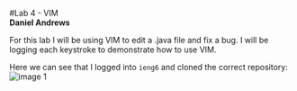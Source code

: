 #Lab 4 - VIM  
**Daniel Andrews**  

For this lab I will be using VIM to edit a .java file and fix a bug. I will be logging each keystroke to demonstrate how to use VIM.  

Here we can see that I logged into `ieng6` and cloned the correct repository:  
![image 1](https://thedonutdan.github.io/cse15l-lab-reports/sshandclone.png)
